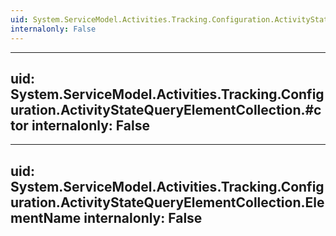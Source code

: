 ```yaml
---
uid: System.ServiceModel.Activities.Tracking.Configuration.ActivityStateQueryElementCollection
internalonly: False
---
```


---
uid: System.ServiceModel.Activities.Tracking.Configuration.ActivityStateQueryElementCollection.#ctor
internalonly: False
---

---
uid: System.ServiceModel.Activities.Tracking.Configuration.ActivityStateQueryElementCollection.ElementName
internalonly: False
---
